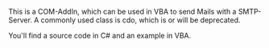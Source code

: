 This is a COM-AddIn, which can be used in VBA to send Mails with a SMTP-Server. A commonly used class is cdo, which is or will be deprecated. 

You'll find a source code in C# and an example in VBA.
